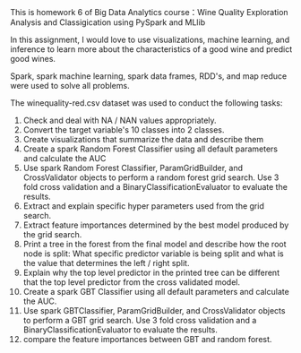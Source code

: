 This is homework 6 of Big Data Analytics course：Wine Quality Exploration Analysis and Classigication using PySpark and MLlib

In this assignment, I would love to use visualizations, machine learning, and inference to learn more about the characteristics of a good wine and predict good wines. 

Spark, spark machine learning, spark data frames, RDD's, and map reduce were used to solve all problems.

The winequality-red.csv dataset was used to conduct the following tasks:
1. Check and deal with NA / NAN values appropriately. 
2. Convert the target variable's 10 classes into 2 classes.
3. Create visualizations that summarize the data and describe them
4. Create a spark Random Forest Classifier using all default parameters and calculate the AUC
5. Use spark Random Forest Classifier, ParamGridBuilder, and CrossValidator objects to perform a random forest grid search. Use 3 fold cross validation and a BinaryClassificationEvaluator to evaluate the results. 
6. Extract and explain specific hyper parameters used from the grid search.
7. Extract feature importances determined by the best model produced by the grid search.
8. Print a tree in the forest from the final model and describe how the root node is split: What specific predictor variable is being split and what is the value that determines the left / right split. 
9. Explain why the top level predictor in the printed tree can be different that the top level predictor from the cross validated model.
10. Create a spark GBT Classifier using all default parameters and calculate the AUC.
11. Use spark GBTClassifier, ParamGridBuilder, and CrossValidator objects to perform a GBT grid search. Use 3 fold cross validation and a BinaryClassificationEvaluator to evaluate the results. 
12. compare the feature importances between GBT and random forest.


